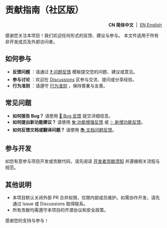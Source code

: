 # 贡献指南（社区版）

<p align="right">
  <strong>CN 简体中文</strong> &nbsp;|&nbsp;
  <a href="https://github.com/ArcesTeam/{{project-name}}/blob/main/.github/lang/en-US/CONTRIBUTING.md" title="English">EN English</a>
</p>

感谢您关注本项目！我们欢迎任何形式的反馈、建议与参与。
本文件适用于所有非开发成员及外部访问者。

## 如何参与

- **反馈问题**
  ：请通过 [❓ 问题反馈](https://github.com/ArcesTeam/{{project-name}}/issues/new?template=03_Question_Report.yaml)
  模板提交您的问题、建议或意见。
- **参与讨论**
  ：欢迎在 [Discussions](https://github.com/orgs/ArcesTeam/discussions)
  区参与交流、提问或分享经验。
- **行为准则**
  ：请遵守 [行为准则](https://github.com/ArcesTeam/{{project-name}}/blob/main/.github/lang/zh-CN/CODE_OF_CONDUCT.md)
  ，保持尊重与友善。

## 常见问题

- **如何报告 Bug？**
  请使用 [🐛 Bug 反馈](https://github.com/ArcesTeam/{{project-name}}/issues/new?template=01_Bug_Report.yaml)
  提交详细信息。
- **如何提出新功能建议？**
  请使用 [🛠️ 功能增强反馈](https://github.com/ArcesTeam/{{project-name}}/issues/new?template=04_Enhancement_Report.yaml)
  或 [✨ 新增功能反馈](https://github.com/ArcesTeam/{{project-name}}/issues/new?template=05_Feature_Report.yaml)。
- **如何反馈文档或翻译问题？**
  请使用 [📚️ 文档问题反馈](https://github.com/ArcesTeam/{{project-name}}/issues/new?template=06_Documentation_Report.yaml)。

## 参与开发

如您有意参与项目开发或贡献代码，请先阅读 [开发者贡献须知](https://github.com/ArcesTeam/{{project-name}}/blob/main/.github/lang/zh-CN/CONTRIBUTING-DEV.md)
并遵循相关流程与规范。

## 其他说明

- 本项目默认关闭外部 PR 合并权限，仅限内部成员维护。如需协作开发，请先通过 Issue 或
  Discussions 取得联系。
- 所有贡献均需遵守本项目的开源协议和安全政策。

感谢您的支持与参与！
